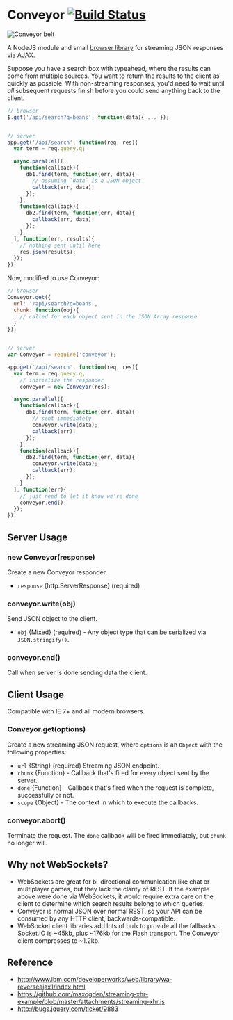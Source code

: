 # Conveyor [![Build Status](https://secure.travis-ci.org/afeld/conveyor.png?branch=master)](https://travis-ci.org/afeld/conveyor)

![Conveyor belt](http://afeld.github.com/conveyor/belt-conveyor.png)

A NodeJS module and small [browser library](https://github.com/afeld/conveyor/blob/master/conveyor-client.js) for streaming JSON responses via AJAX.

Suppose you have a search box with typeahead, where the results can come from multiple sources.  You want to return the results to the client as quickly as possible.  With non-streaming responses, you'd need to wait until *all* subsequent requests finish before you could send anything back to the client.

```javascript
// browser
$.get('/api/search?q=beans', function(data){ ... });


// server
app.get('/api/search', function(req, res){
  var term = req.query.q;

  async.parallel([
    function(callback){
      db1.find(term, function(err, data){
        // assuming `data` is a JSON object
        callback(err, data);
      });
    },
    function(callback){
      db2.find(term, function(err, data){
        callback(err, data);
      });
    }
  ], function(err, results){
    // nothing sent until here
    res.json(results);
  });
});
```

Now, modified to use Conveyor:

```javascript
// browser
Conveyor.get({
  url: '/api/search?q=beans',
  chunk: function(obj){
    // called for each object sent in the JSON Array response
  }
});


// server
var Conveyor = require('conveyor');

app.get('/api/search', function(req, res){
  var term = req.query.q,
    // initialize the responder
    conveyor = new Conveyor(res);

  async.parallel([
    function(callback){
      db1.find(term, function(err, data){
        // sent immediately
        conveyor.write(data);
        callback(err);
      });
    },
    function(callback){
      db2.find(term, function(err, data){
        conveyor.write(data);
        callback(err);
      });
    }
  ], function(err){
    // just need to let it know we're done
    conveyor.end();
  });
});
```

## Server Usage

### new Conveyor(response)

Create a new Conveyor responder.

* `response` {http.ServerResponse} (required)

### conveyor.write(obj)

Send JSON object to the client.

* `obj` {Mixed} (required) - Any object type that can be serialized via `JSON.stringify()`.

### conveyor.end()

Call when server is done sending data the client.

## Client Usage

Compatible with IE 7+ and all modern browsers.

### Conveyor.get(options)

Create a new streaming JSON request, where `options` is an `Object` with the following properties:

* `url` {String} (required) Streaming JSON endpoint.
* `chunk` {Function} - Callback that's fired for every object sent by the server.
* `done` {Function} - Callback that's fired when the request is complete, successfully or not.
* `scope` {Object} - The context in which to execute the callbacks.

### conveyor.abort()

Terminate the request.  The `done` callback will be fired immediately, but `chunk` no longer will.

## Why not WebSockets?

* WebSockets are great for bi-directional communication like chat or multiplayer games, but they lack the clarity of REST.  If the example above were done via WebSockets, it would require extra care on the client to determine which search results belong to which queries.
* Conveyor is normal JSON over normal REST, so your API can be consumed by any HTTP client, backwards-compatible.
* WebSocket client libraries add lots of bulk to provide all the fallbacks... Socket.IO is ~45kb, plus ~176kb for the Flash transport.  The Conveyor client compresses to ~1.2kb.

## Reference

* http://www.ibm.com/developerworks/web/library/wa-reverseajax1/index.html
* https://github.com/maxogden/streaming-xhr-example/blob/master/attachments/streaming-xhr.js
* http://bugs.jquery.com/ticket/9883
